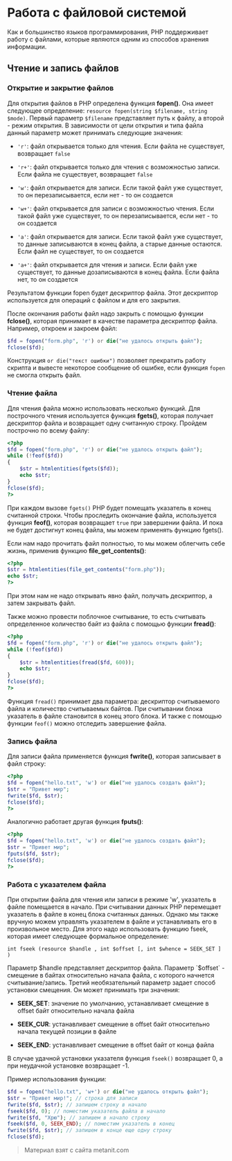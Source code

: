 # Работа с файловой системой

Как и большинство языков программирования, PHP поддерживает работу с файлами, которые являются одним из способов хранения информации.

## Чтение и запись файлов

### Открытие и закрытие файлов

Для открытия файлов в PHP определена функция **fopen()**. Она имеет следующее определение: `resource fopen(string $filename, string $mode)`. Первый параметр `$filename` представляет путь к файлу, а второй - режим открытия. В зависимости от цели открытия и типа файла данный параметр может принимать следующие значения:

- `'r'`: файл открывается только для чтения. Если файла не существует, возвращает `false`

- `'r+'`: файл открывается только для чтения с возможностью записи. Если файла не существует, возвращает `false`

- `'w'`: файл открывается для записи. Если такой файл уже существует, то он перезаписывается, если нет - то он создается

- `'w+'`: файл открывается для записи с возможностью чтения. Если такой файл уже существует, то он перезаписывается, если нет - то он создается

- `'a'`: файл открывается для записи. Если такой файл уже существует, то данные записываются в конец файла, а старые данные остаются. 
Если файл не существует, то он создается

- `'a+'`: файл открывается для чтения и записи. Если файл уже существует, то данные дозаписываются в конец файла. Если файла нет, то он создается

Результатом функции fopen будет дескриптор файла. Этот дескриптор используется для операций с файлом и для его закрытия.

После окончания работы файл надо закрыть с помощью функции **fclose()**, которая принимает в качестве параметра дескриптор файла. Например, откроем и закроем файл:

```php
$fd = fopen("form.php", 'r') or die("не удалось открыть файл");
fclose($fd);
```

Конструкция `or die("текст ошибки")` позволяет прекратить работу скрипта и вывесте некоторое сообщение об ошибке, если функция `fopen` не смогла открыть файл.

### Чтение файла

Для чтения файла можно использовать несколько функций. Для построчного чтения используется функция **fgets()**, которая получает дескриптор файла и возвращает одну считанную строку. Пройдем построчно по всему файлу:

```php
<?php
$fd = fopen("form.php", 'r') or die("не удалось открыть файл");
while (!feof($fd))
{
    $str = htmlentities(fgets($fd));
    echo $str;
}
fclose($fd);
?>
```

При каждом вызове `fgets()` PHP будет помещать указатель в конец считанной строки. Чтобы проследить окончание файла, используется функция **feof()**, которая возвращает `true` при завершении файла. И пока не будет достигнут конец файла, мы можем применять функцию fgets().

Если нам надо прочитать файл полностью, то мы можем облегчить себе жизнь, применив функцию **file_get_contents()**:

```php
<?php
$str = htmlentities(file_get_contents("form.php"));
echo $str;
?>
```

При этом нам не надо открывать явно файл, получать дескриптор, а затем закрывать файл.

Также можно провести поблочное считывание, то есть считывать определенное количество байт из файла с помощью функции **fread()**:

```php
<?php
$fd = fopen("form.php", 'r') or die("не удалось открыть файл");
while (!feof($fd))
{
    $str = htmlentities(fread($fd, 600));
    echo $str;
}
fclose($fd);
?>
```

Функция `fread()` принимает два параметра: дескриптор считываемого файла и количество считываемых байтов. При считывании блока указатель в файле становится в конец этого блока. И также с помощью функции `feof()` можно отследить завершение файла.

### Запись файла

Для записи файла применяется функция **fwrite()**, которая записывает в файл строку:

```php
<?php
$fd = fopen("hello.txt", 'w') or die("не удалось создать файл");
$str = "Привет мир";
fwrite($fd, $str);
fclose($fd);
?>
```

Аналогично работает другая функция **fputs()**:

```php
<?php
$fd = fopen("hello.txt", 'w') or die("не удалось создать файл");
$str = "Привет мир";
fputs($fd, $str);
fclose($fd);
?>
```

### Работа с указателем файла

При открытии файла для чтения или записи в режиме 'w', указатель в файле помещается в начало. При считывании данных PHP перемещает указатель в файле в конец блока считанных данных. Однако мы также вручную можем управлять указателем в файле и устанавливать его в произвольное место. Для этого надо использовать функцию fseek, которая имеет следующее формальное определение:

```
int fseek (resource $handle , int $offset [, int $whence = SEEK_SET ] )
```

Параметр $handle представляет дескриптор файла. Параметр `$offset` - смещение в байтах относительно начала файла, с которого начнется считывание/запись. Третий необязательный параметр задает способ установки смещения. Он может принимать три значения:

- **SEEK_SET**: значение по умолчанию, устанавливает смещение в offset байт относительно начала файла

- **SEEK_CUR**: устанавливает смещение в offset байт относительно начала текущей позиции в файле

- **SEEK_END**: устанавливает смещение в offset байт от конца файла

В случае удачной установки указателя функция `fseek()` возвращает 0, а при неудачной установке возвращает -1.

Пример использования функции:

```php
$fd = fopen("hello.txt", 'w+') or die("не удалось открыть файл");
$str = "Привет мир!"; // строка для записи
fwrite($fd, $str); // запишем строку в начало
fseek($fd, 0); // поместим указатель файла в начало
fwrite($fd, "Хрю"); // запишем в начало строку
fseek($fd, 0, SEEK_END); // поместим указатель в конец
fwrite($fd, $str); // запишем в конце еще одну строку
fclose($fd);
```


> Материал взят с сайта metanit.com